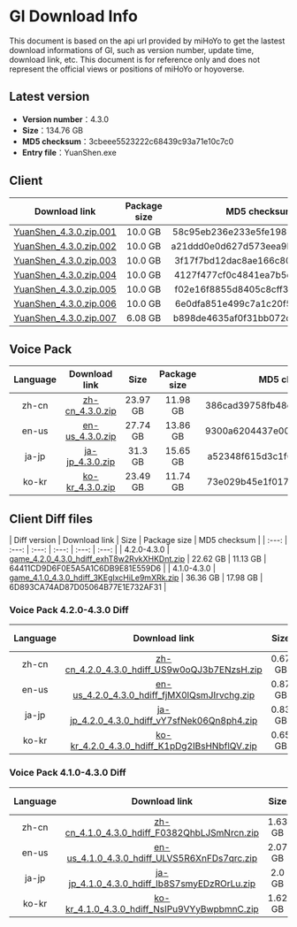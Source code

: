 # GI Download Info

This document is based on the api url provided by miHoYo to get the lastest download informations of GI, such as version number, update time, download link, etc. This document is for reference only and does not represent the official views or positions of miHoYo or hoyoverse.

## Latest version

- **Version number**：4.3.0
- **Size**：134.76 GB
- **MD5 checksum**：3cbeee5523222c68439c93a71e10c7c0
- **Entry file**：YuanShen.exe

## Client

| Download link | Package size | MD5 checksum |
| :---: | :---: | :---: |
| [YuanShen_4.3.0.zip.001](https://autopatchcn.yuanshen.com/client_app/download/pc_zip/20231208190455_Hej85Uh2vkx38Tia/YuanShen_4.3.0.zip.001) | 10.0 GB | 58c95eb236e233e5fe1981eea98c42d8 |
| [YuanShen_4.3.0.zip.002](https://autopatchcn.yuanshen.com/client_app/download/pc_zip/20231208190455_Hej85Uh2vkx38Tia/YuanShen_4.3.0.zip.002) | 10.0 GB | a21ddd0e0d627d573eea9bd80e1b5546 |
| [YuanShen_4.3.0.zip.003](https://autopatchcn.yuanshen.com/client_app/download/pc_zip/20231208190455_Hej85Uh2vkx38Tia/YuanShen_4.3.0.zip.003) | 10.0 GB | 3f17f7bd12dac8ae166c8043792fe94b |
| [YuanShen_4.3.0.zip.004](https://autopatchcn.yuanshen.com/client_app/download/pc_zip/20231208190455_Hej85Uh2vkx38Tia/YuanShen_4.3.0.zip.004) | 10.0 GB | 4127f477cf0c4841ea7b5d8a574fb0e8 |
| [YuanShen_4.3.0.zip.005](https://autopatchcn.yuanshen.com/client_app/download/pc_zip/20231208190455_Hej85Uh2vkx38Tia/YuanShen_4.3.0.zip.005) | 10.0 GB | f02e16f8855d8405c8cff306889708be |
| [YuanShen_4.3.0.zip.006](https://autopatchcn.yuanshen.com/client_app/download/pc_zip/20231208190455_Hej85Uh2vkx38Tia/YuanShen_4.3.0.zip.006) | 10.0 GB | 6e0dfa851e499c7a1c20f516fc1c115c |
| [YuanShen_4.3.0.zip.007](https://autopatchcn.yuanshen.com/client_app/download/pc_zip/20231208190455_Hej85Uh2vkx38Tia/YuanShen_4.3.0.zip.007) | 6.08 GB | b898de4635af0f31bb072dbc725ebd5d |

## Voice Pack

| Language | Download link | Size | Package size | MD5 checksum |
| :---: | :---: | :---: | :---: | :---: |
| zh-cn | [zh-cn_4.3.0.zip](https://autopatchcn.yuanshen.com/client_app/download/pc_zip/20231208190455_Hej85Uh2vkx38Tia/Audio_Chinese_4.3.0.zip) | 23.97 GB | 11.98 GB | 386cad39758fb48c18b26aae6e20eb81 |
| en-us | [en-us_4.3.0.zip](https://autopatchcn.yuanshen.com/client_app/download/pc_zip/20231208190455_Hej85Uh2vkx38Tia/Audio_English(US)_4.3.0.zip) | 27.74 GB | 13.86 GB | 9300a6204437e00af871f7209484aba1 |
| ja-jp | [ja-jp_4.3.0.zip](https://autopatchcn.yuanshen.com/client_app/download/pc_zip/20231208190455_Hej85Uh2vkx38Tia/Audio_Japanese_4.3.0.zip) | 31.3 GB | 15.65 GB | a52348f615d3c1f6254f2a2bca7aa40d |
| ko-kr | [ko-kr_4.3.0.zip](https://autopatchcn.yuanshen.com/client_app/download/pc_zip/20231208190455_Hej85Uh2vkx38Tia/Audio_Korean_4.3.0.zip) | 23.49 GB | 11.74 GB | 73e029b45e1f017c35ef44463a3bfa33 |

## Client Diff files

| Diff version | Download link | Size | Package size | MD5 checksum |
| :---: | :---: | :---: | :---: | :---: | :---: |
| 4.2.0-4.3.0 | [game_4.2.0_4.3.0_hdiff_exhT8w2RvkXHKDnt.zip](https://autopatchcn.yuanshen.com/client_app/update/hk4e_cn/17/game_4.2.0_4.3.0_hdiff_exhT8w2RvkXHKDnt.zip) | 22.62 GB | 11.13 GB | 64411CD9D6F0E5A5A1C6DB9E81E559D6 |
| 4.1.0-4.3.0 | [game_4.1.0_4.3.0_hdiff_3KEgIxcHiLe9mXRk.zip](https://autopatchcn.yuanshen.com/client_app/update/hk4e_cn/17/game_4.1.0_4.3.0_hdiff_3KEgIxcHiLe9mXRk.zip) | 36.36 GB | 17.98 GB | 6D893CA74AD87D05064B77E1E732AF31 |

### Voice Pack  4.2.0-4.3.0 Diff

| Language | Download link | Size | Package size | MD5 checksum |
| :---: | :---: | :---: | :---: | :---: |
| zh-cn | [zh-cn_4.2.0_4.3.0_hdiff_US9w0oQJ3b7ENzsH.zip](https://autopatchcn.yuanshen.com/client_app/update/hk4e_cn/17/zh-cn_4.2.0_4.3.0_hdiff_US9w0oQJ3b7ENzsH.zip) | 0.67 GB | 0.31 GB | 3E967A64F8837EA6C98474EE0A2EFDAB |
| en-us | [en-us_4.2.0_4.3.0_hdiff_fjMX0lQsmJIrvchg.zip](https://autopatchcn.yuanshen.com/client_app/update/hk4e_cn/17/en-us_4.2.0_4.3.0_hdiff_fjMX0lQsmJIrvchg.zip) | 0.87 GB | 0.41 GB | A08ACEB1FFE58528CEE289B4D87D2672 |
| ja-jp | [ja-jp_4.2.0_4.3.0_hdiff_vY7sfNek06Qn8ph4.zip](https://autopatchcn.yuanshen.com/client_app/update/hk4e_cn/17/ja-jp_4.2.0_4.3.0_hdiff_vY7sfNek06Qn8ph4.zip) | 0.83 GB | 0.38 GB | 255DC3A5476AC2384823362C4216B95C |
| ko-kr | [ko-kr_4.2.0_4.3.0_hdiff_K1pDg2IBsHNbflQV.zip](https://autopatchcn.yuanshen.com/client_app/update/hk4e_cn/17/ko-kr_4.2.0_4.3.0_hdiff_K1pDg2IBsHNbflQV.zip) | 0.65 GB | 0.3 GB | 815C30E05E58818A06DF535653ADF8AD |

### Voice Pack  4.1.0-4.3.0 Diff

| Language | Download link | Size | Package size | MD5 checksum |
| :---: | :---: | :---: | :---: | :---: |
| zh-cn | [zh-cn_4.1.0_4.3.0_hdiff_F0382QhbLJSmNrcn.zip](https://autopatchcn.yuanshen.com/client_app/update/hk4e_cn/17/zh-cn_4.1.0_4.3.0_hdiff_F0382QhbLJSmNrcn.zip) | 1.63 GB | 0.75 GB | 366A7BDED4498A3E7BF77FD2CB308EA3 |
| en-us | [en-us_4.1.0_4.3.0_hdiff_ULVS5R6XnFDs7qrc.zip](https://autopatchcn.yuanshen.com/client_app/update/hk4e_cn/17/en-us_4.1.0_4.3.0_hdiff_ULVS5R6XnFDs7qrc.zip) | 2.07 GB | 0.99 GB | CA9039C1497920CF5C55DE89864A57B0 |
| ja-jp | [ja-jp_4.1.0_4.3.0_hdiff_Ib8S7smyEDzROrLu.zip](https://autopatchcn.yuanshen.com/client_app/update/hk4e_cn/17/ja-jp_4.1.0_4.3.0_hdiff_Ib8S7smyEDzROrLu.zip) | 2.0 GB | 0.9 GB | 0459AA034AC0E672F8A9FCEBEA9DF4E7 |
| ko-kr | [ko-kr_4.1.0_4.3.0_hdiff_NsIPu9VYyBwpbmnC.zip](https://autopatchcn.yuanshen.com/client_app/update/hk4e_cn/17/ko-kr_4.1.0_4.3.0_hdiff_NsIPu9VYyBwpbmnC.zip) | 1.62 GB | 0.76 GB | 4C74322968ADEFB8D9DE88CB3343FD7B |


